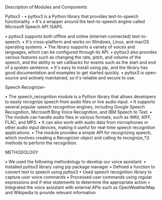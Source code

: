 Description of Modules and Components


Pyttsx3 -
•	pyttsx3 is a Python library that provides text-to-speech functionality.
•	It's a wrapper around the text-to-speech engine called Microsoft Speech API (SAPI).
 
•	pyttsx3 supports both oﬄine and online (internet-connected) text-to- speech.
•	It's cross-platform and works on Windows, Linux, and macOS operating systems.
•	The library supports a variety of voices and languages, which can be configured through its API.
•	pyttsx3 also provides various features such as changing the rate, pitch, and volume of the speech, and the ability to set callbacks for events such as the start and end of a spoken sentence.
•	It's easy to install using pip, and the library has good documentation and examples to get started quickly.
•	pyttsx3 is open-source and actively maintained, so it's reliable and secure to use.




Speech Recognizer-



•	The speech_recognition module is a Python library that allows developers to easily recognize speech from audio files or live audio input.
•	It supports several popular speech recognition engines, including Google Speech Recognition, Microsoft Bing Voice Recognition, and IBM Speech to Text.
•	The module can handle audio files in various formats, such as WAV, AIFF, FLAC, and MP3.
•	It can also work with audio data from microphones or other audio input devices, making it useful for real-time speech recognition applications.
•	The module provides a simple API for recognizing speech, which involves creating a Recognizer object and calling its recognize_*() methods to perform the recognition.


METHODOLOGY


•	We used the following methodology to develop our voice assistant:
•	Installed pyttsx3 library using pip package manager
•	Defined a function to convert text to speech using pyttsx3
•	Used speech recognition library to capture user voice commands
•	Processed	user	commands	using	regular	expressions	and	if-else statements to determine the appropriate action
•	Integrated	the	voice	assistant	with	external	APIs	such	as OpenWeatherMap and Wikipedia to provide relevant information
